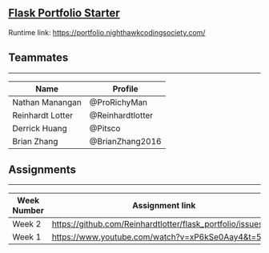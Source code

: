 ## [Flask Portfolio Starter](https://nighthawkcodingsociety.com/projectsearch/details/Flask%20Portfolio%20Starter)
Runtime link: https://portfolio.nighthawkcodingsociety.com/

## Teammates
---------------------------------------
| Name             | Profile          |
| ---------------- | ---------------- |
| Nathan Manangan  | @ProRichyMan     |
| Reinhardt Lotter | @Reinhardtlotter |
| Derrick Huang    | @Pitsco          |
| Brian Zhang      | @BrianZhang2016  |


## Assignments
---------------------------------------
| Week Number   | Assignment link                                              |
| ------------- | -------------------------------------------------------------| 
| Week 2        | https://github.com/Reinhardtlotter/flask_portfolio/issues/18 | 
| Week 1        | https://www.youtube.com/watch?v=xP6kSe0Aay4&t=5s             |

